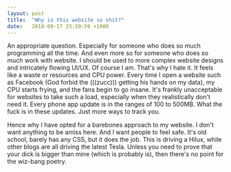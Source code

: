 ```yaml
---
layout: post
title:  "Why is this website so shit?"
date:   2018-09-17 23:59:59 +1000
---
```


An appropriate question. Especially for someone who does so much programming all the time. And even more so for someone who does so much work with website. I should be used to more complex website designs and intricately flowing UI/UX. Of course I am. That's why I hate it. It feels like a waste or resources and CPU power. Every time I open a website such as Facebook (God forbid the (((zucc))) getting his hands on my data), my CPU starts frying, and the fans begin to go insane. It's frankly unacceptable for websites to take such a load, especially when they realistically don't need it. Every phone app update is in the ranges of 100 to 500MB. What the fuck is in these updates. Just more ways to track you.

Hence why I have opted for a barebones approach to my website. I don't want anything to be amiss here. And I want people to feel safe. It's old school, barely has any CSS, but it does the job. This is driving a Hilux, while other blogs are all driving the latest Tesla. Unless you need to prove that your dick is bigger than mine (which is probably is), then there's no point for the wiz-bang poetry.
